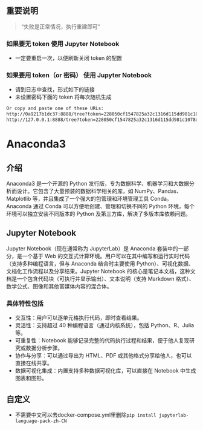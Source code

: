 ## 重要说明

> “失败是正常情况，执行重建即可”

### 如果要无 token 使用 Jupyter Notebook

- 一定要重启一次，以便刷新关闭 token 的配置

### 如果要用 token（or 密码） 使用 Jupyter Notebook

- 请到日志中查找，形式如下的链接
- 未设置密码下面的 token 将每次随机生成

```bash
Or copy and paste one of these URLs:
http://0a9217b1dc37:8888/tree?token=228050cf1547825a32c1316d115dd981c1078d262f786e92
http://127.0.0.1:8888/tree?token=228050cf1547825a32c1316d115dd981c1078d262f786e92
```

# Anaconda3

## 介绍

Anaconda3 是一个开源的 Python 发行版，专为数据科学、机器学习和大数据分析而设计。它包含了大量预装的数据科学相关的库，如 NumPy、Pandas、Matplotlib 等，并且集成了一个强大的包管理和环境管理工具 Conda。Anaconda 通过 Conda 可以方便地创建、管理和切换不同的 Python 环境，每个环境可以独立安装不同版本的 Python 及第三方库，解决了多版本库依赖问题。

## Jupyter Notebook

Jupyter Notebook（现在通常称为 JupyterLab）是 Anaconda 套装中的一部分，是一个基于 Web 的交互式计算环境。用户可以在其中编写和运行实时代码（支持多种编程语言，但与 Anaconda 结合时主要使用 Python）、可视化数据、文档化工作流程以及分享结果。Jupyter Notebook 的核心是笔记本文档，这种文档是一个包含代码块（可执行并显示输出）、文本说明（支持 Markdown 格式）、数学公式、图像和其他富媒体内容的混合体。

### 具体特性包括

- 交互性：用户可以逐单元格执行代码，即时查看结果。
- 灵活性：支持超过 40 种编程语言（通过内核系统），包括 Python、R、Julia 等。
- 可重复性：Notebook 能够记录完整的代码执行过程和结果，便于他人复现研究或数据分析步骤。
- 协作与分享：可以通过导出为 HTML、PDF 或其他格式分享给他人，也可以直接在线共享。
- 数据可视化集成：内置支持多种数据可视化库，可以直接在 Notebook 中生成图表和图形。

## 自定义
- 不需要中文可以去docker-compose.yml里删除`pip install jupyterlab-language-pack-zh-CN`